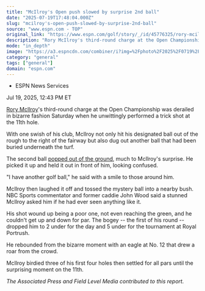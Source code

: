 ```yaml
---
title: "McIlroy's Open push slowed by surprise 2nd ball"
date: "2025-07-19T17:48:04.000Z"
slug: "mcilroy's-open-push-slowed-by-surprise-2nd-ball"
source: "www.espn.com - TOP"
original_link: "https://www.espn.com/golf/story/_/id/45776325/rory-mcilroy-charge-open-slowed-bizarre-hidden-ball"
description: "Rory McIlroy's third-round charge at the Open Championship was derailed in bizarre fashion when he unwittingly performed a two-ball trick shot at the 11th hole."
mode: "in_depth"
image: "https://a3.espncdn.com/combiner/i?img=%2Fphoto%2F2025%2F0719%2Fr1520987_1296x729_16%2D9.jpg"
category: "general"
tags: ["general"]
domain: "espn.com"
---
```

<div id="readability-page-1" class="page"><div><div><ul><li><p>ESPN News Services</p></li></ul><p><span>Jul 19, 2025, 12:43 PM ET</span></p></div><p><a data-player-guid="65575c5e-0ef2-9f58-6495-42da8638a332" href="https://www.espn.com/golf/player/_/id/3470/rory-mcilroy">Rory McIlroy</a>'s third-round charge at the Open Championship was derailed in bizarre fashion Saturday when he unwittingly performed a trick shot at the 11th hole.</p><p>With one swish of his club, McIlroy not only hit his designated ball out of the rough to the right of the fairway but also dug out another ball that had been buried underneath the turf.</p><p>The second ball <a href="https://twitter.com/TheOpen/status/1946605048688943125">popped out of the ground</a>, much to McIlroy's surprise. He picked it up and held it out in front of him, looking confused.</p><p>"I have another golf ball," he said with a smile to those around him.</p><p>McIlroy then laughed it off and tossed the mystery ball into a nearby bush. NBC Sports commentator and former caddie John Wood said a stunned McIlroy asked him if he had ever seen anything like it.</p><p>His shot wound up being a poor one, not even reaching the green, and he couldn't get up and down for par. The bogey -- the first of his round -- dropped him to 2 under for the day and 5 under for the tournament at Royal Portrush.</p><p>He rebounded from the bizarre moment with an eagle at No. 12 that drew a roar from the crowd.</p><p>McIlroy birdied three of his first four holes then settled for all pars until the surprising moment on the 11th.</p><p><em>The Associated Press and Field Level Media contributed to this report.</em></p>
</div></div>